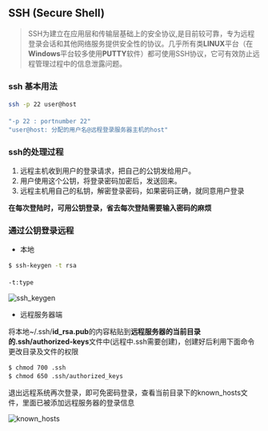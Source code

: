 ## SSH (Secure Shell)

> SSH为建立在应用层和传输层基础上的安全协议,是目前较可靠，专为远程登录会话和其他网络服务提供安全性的协议。几乎所有类**LINUX**平台（在**Windows**平台较多使用**PUTTY**软件）都可使用SSH协议，它可有效防止远程管理过程中的信息泄露问题。

### ssh 基本用法

```bash
ssh -p 22 user@host

"-p 22 : portnumber 22"
"user@host: 分配的用户名@远程登录服务器主机的host"
```

### ssh的处理过程

1. 远程主机收到用户的登录请求，把自己的公钥发给用户。
2. 用户使用这个公钥，将登录密码加密后，发送回来。
3. 远程主机用自己的私钥，解密登录密码，如果密码正确，就同意用户登录

**在每次登陆时，可用公钥登录，省去每次登陆需要输入密码的麻烦**

### 通过公钥登录远程

- 本地
 
```bash
$ ssh-keygen -t rsa

-t:type
```

![ssh_keygen](\_images\ssh_keygen.png)

- 远程服务器端

将本地~/.ssh/**id_rsa.pub**的内容粘贴到**远程服务器的当前目录的.ssh/authorized-keys**文件中(远程中.ssh需要创建)，创建好后利用下面命令更改目录及文件的权限

```bash
$ chmod 700 .ssh
$ chmod 650 .ssh/authorized_keys 
```
退出远程系统再次登录，即可免密码登录，查看当前目录下的known_hosts文件，里面已被添加远程服务器的登录信息

![known_hosts](\_images\known_hosts.png)
